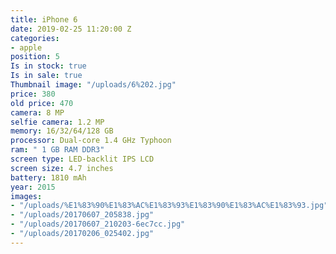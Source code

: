```yaml
---
title: iPhone 6
date: 2019-02-25 11:20:00 Z
categories:
- apple
position: 5
Is in stock: true
Is in sale: true
Thumbnail image: "/uploads/6%202.jpg"
price: 380
old price: 470
camera: 8 MP
selfie camera: 1.2 MP
memory: 16/32/64/128 GB
processor: Dual-core 1.4 GHz Typhoon
ram: " 1 GB RAM DDR3"
screen type: LED-backlit IPS LCD
screen size: 4.7 inches
battery: 1810 mAh
year: 2015
images:
- "/uploads/%E1%83%90%E1%83%AC%E1%83%93%E1%83%90%E1%83%AC%E1%83%93.jpg"
- "/uploads/20170607_205838.jpg"
- "/uploads/20170607_210203-6ec7cc.jpg"
- "/uploads/20170206_025402.jpg"
---
```


